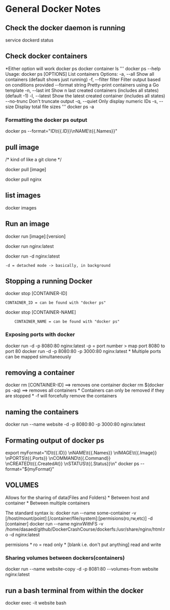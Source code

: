 # General Docker Notes

## Check the docker daemon is running ##
service dockerd status

## Check docker containers ##
*Either option will work
	docker ps
	docker container ls
'''
		docker ps --help
		Usage:	docker ps [OPTIONS]
		List containers
		Options:
		  -a, --all             Show all containers (default shows just running)
		  -f, --filter filter   Filter output based on conditions provided
		      --format string   Pretty-print containers using a Go template
		  -n, --last int        Show n last created containers (includes all states)
		                        (default -1)
		  -l, --latest          Show the latest created container (includes all states)
		      --no-trunc        Don't truncate output
		  -q, --quiet           Only display numeric IDs
		  -s, --size            Display total file sizes
'''
docker ps -a
### Formatting the docker ps output ###
docker ps --format="ID\t{{.ID}}\nNAME\t{{.Names}}"


## pull image ##
/* kind of like a git clone */

docker pull [image]

docker pull nginx

## list images ##

docker images

## Run an image ##

docker run [image]:[version]

docker run nginx:latest 

docker run -d nginx:latest

	-d = detached mode -> basically, in background

## Stopping a running Docker ##

docker stop [CONTAINER-ID]

	CONTAINER_ID = can be found with "docker ps"
	
docker stop [CONTAINER-NAME]

        CONTAINER_NAME = can be found with "docker ps"

### Exposing ports with docker ###

docker run -d -p 8080:80 nginx:latest
	-p = port number > map port 8080 to port 80
docker run -d -p 8080:80 -p 3000:80 nginx:latest
	* Multiple ports can be mapped simultaneously

## removing a container ##

docker rm [CONTAINER-ID]  ==> removes one container
docker rm $(docker ps -aq) ==> removes all containers
	* Containers can only be removed if they are stopped
	* -f will forcefully remove the containers

## naming the containers ##

docker run --name website -d -p 8080:80 -p 3000:80 nginx:latest


## Formating output of docker ps ##

export myFormat="ID\t{{.ID}} \nNAME\t{{.Names}} \nIMAGE\t{{.Image}} \nPORTS\t{{.Ports}} \nCOMMAND\t{{.Command}} \nCREATED\t{{.CreatedAt}} \nSTATUS\t{{.Status}}\n"
docker ps --format="${myFormat}"

## VOLUMES ##
Allows for the sharing of data(Files and Folders)
	* Between host and container
	* Between multiple containers
	
The standard syntax is:
	docker run --name some-container -v [/host/mount/point]:[/container/file/system]:[permisions(ro,rw,etc)] -d [container]
	docker run --name nginxWithFS -v /home/dasaed/github/DockerCrashCourse/dockerfs:/usr/share/nginx/html:ro -d nginx:latest

permisions
	* ro = read only
	* [blank i.e. don't put anything] read and write

### Sharing volumes between dockers(containers) ###
docker run --name website-copy -d -p 8081:80 --volumes-from website nginx:latest
	
## run a bash terminal from within the docker ##

docker exec -it website bash


